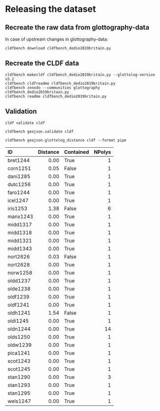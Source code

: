 # Releasing the dataset

## Recreate the raw data from glottography-data

In case of upstream changes in glottography-data:
```shell
cldfbench download cldfbench_dedio2019britain.py
```

## Recreate the CLDF data

```shell
cldfbench makecldf cldfbench_dedio2019britain.py --glottolog-version v5.2
cldfbench cldfreadme cldfbench_dedio2019britain.py
cldfbench zenodo --communities glottography cldfbench_dedio2019britain.py
cldfbench readme cldfbench_dedio2019britain.py
```

## Validation

```shell
cldf validate cldf
```

```shell
cldfbench geojson.validate cldf
```

```shell
cldfbench geojson.glottolog_distance cldf --format pipe
```

| ID | Distance | Contained | NPolys |
|:---------|-----------:|:------------|---------:|
| bret1244 | 0.00 | True | 1 |
| corn1251 | 0.05 | False | 1 |
| dani1285 | 0.00 | True | 1 |
| dutc1256 | 0.00 | True | 1 |
| faro1244 | 0.00 | True | 1 |
| icel1247 | 0.00 | True | 1 |
| iris1253 | 1.38 | False | 6 |
| manx1243 | 0.00 | True | 1 |
| midd1317 | 0.00 | True | 1 |
| midd1318 | 0.00 | True | 1 |
| midd1321 | 0.00 | True | 1 |
| midd1343 | 0.00 | True | 1 |
| nort2626 | 0.03 | False | 1 |
| nort2628 | 0.00 | True | 1 |
| norw1258 | 0.00 | True | 1 |
| oldd1237 | 0.00 | True | 1 |
| olde1238 | 0.00 | True | 1 |
| oldf1239 | 0.00 | True | 1 |
| oldf1241 | 0.00 | True | 1 |
| oldh1241 | 1.54 | False | 1 |
| oldi1245 | 0.00 | True | 1 |
| oldn1244 | 0.00 | True | 14 |
| olds1250 | 0.00 | True | 1 |
| oldw1239 | 0.00 | True | 1 |
| pica1241 | 0.00 | True | 1 |
| scot1243 | 0.00 | True | 1 |
| scot1245 | 0.00 | True | 1 |
| stan1290 | 0.00 | True | 3 |
| stan1293 | 0.00 | True | 1 |
| stan1295 | 0.00 | True | 1 |
| wels1247 | 0.00 | True | 1 |
